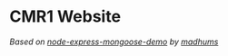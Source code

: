 # CMR1 Website

*Based on [node-express-mongoose-demo](https://github.com/madhums/node-express-mongoose-demo) by [madhums](https://github.com/madhums)*